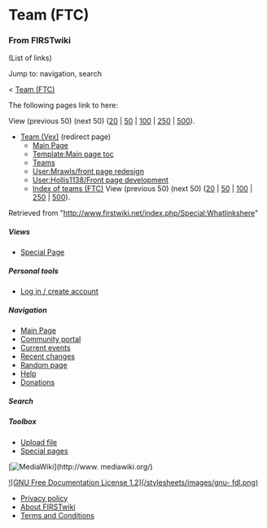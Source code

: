# Team (FTC)

### From FIRSTwiki

(List of links)

Jump to: navigation, search

&lt; [Team (FTC)](/index.php?title=Team_%28FTC%29&redirect=no "Team \(FTC\)" )  

The following pages link to here:

View (previous 50) (next 50)
([20](/index.php?title=Special:Whatlinkshere/Team_%28FTC%29&limit=20&from=0
"Special:Whatlinkshere/Team \(FTC\)" ) |
[50](/index.php?title=Special:Whatlinkshere/Team_%28FTC%29&limit=50&from=0
"Special:Whatlinkshere/Team \(FTC\)" ) |
[100](/index.php?title=Special:Whatlinkshere/Team_%28FTC%29&limit=100&from=0
"Special:Whatlinkshere/Team \(FTC\)" ) |
[250](/index.php?title=Special:Whatlinkshere/Team_%28FTC%29&limit=250&from=0
"Special:Whatlinkshere/Team \(FTC\)" ) |
[500](/index.php?title=Special:Whatlinkshere/Team_%28FTC%29&limit=500&from=0
"Special:Whatlinkshere/Team \(FTC\)" )).

  * [Team (Vex)](/index.php?title=Team_%28Vex%29&redirect=no "Team \(Vex\)" ) (redirect page) 
    * [Main Page](/index.php/Main_Page "Main Page" )
    * [Template:Main page toc](/index.php/Template:Main_page_toc "Template:Main page toc" )
    * [Teams](/index.php/Teams "Teams" )
    * [User:Mrawls/front page redesign](/index.php/User:Mrawls/front_page_redesign "User:Mrawls/front page redesign" )
    * [User:Hollis1138/Front page development](/index.php/User:Hollis1138/Front_page_development "User:Hollis1138/Front page development" )
    * [Index of teams (FTC)](/index.php/Index_of_teams_%28FTC%29 "Index of teams \(FTC\)" )
View (previous 50) (next 50)
([20](/index.php?title=Special:Whatlinkshere/Team_%28FTC%29&limit=20&from=0
"Special:Whatlinkshere/Team \(FTC\)" ) |
[50](/index.php?title=Special:Whatlinkshere/Team_%28FTC%29&limit=50&from=0
"Special:Whatlinkshere/Team \(FTC\)" ) |
[100](/index.php?title=Special:Whatlinkshere/Team_%28FTC%29&limit=100&from=0
"Special:Whatlinkshere/Team \(FTC\)" ) |
[250](/index.php?title=Special:Whatlinkshere/Team_%28FTC%29&limit=250&from=0
"Special:Whatlinkshere/Team \(FTC\)" ) |
[500](/index.php?title=Special:Whatlinkshere/Team_%28FTC%29&limit=500&from=0
"Special:Whatlinkshere/Team \(FTC\)" )).

Retrieved from "<http://www.firstwiki.net/index.php/Special:Whatlinkshere>"

##### Views

  * [Special Page](/index.php/Special:Whatlinkshere/Team_%28FTC%29)

##### Personal tools

  * [Log in / create account](/index.php?title=Special:Userlogin&returnto=Special:Whatlinkshere)

[](/index.php/Main_Page "Main Page" )

##### Navigation

  * [Main Page](/index.php/Main_Page)
  * [Community portal](/index.php/FIRSTwiki:Community_portal)
  * [Current events](/index.php/Current_events)
  * [Recent changes](/index.php/Special:Recentchanges)
  * [Random page](/index.php/Special:Random)
  * [Help](/index.php/Help:Contents)
  * [Donations](/index.php/FIRSTwiki:Site_support)

##### Search



##### Toolbox

  * [Upload file](/index.php/Special:Upload)
  * [Special pages](/index.php/Special:Specialpages)

[![MediaWiki](/skins/common/images/poweredby_mediawiki_88x31.png)](http://www.
mediawiki.org/)

[![GNU Free Documentation License 1.2](/stylesheets/images/gnu-
fdl.png)](http://www.gnu.org/copyleft/fdl.html)

  * [Privacy policy](/index.php/FIRSTwiki:Privacy_policy "FIRSTwiki:Privacy policy" )
  * [About FIRSTwiki](/index.php/FIRSTwiki:About "FIRSTwiki:About" )
  * [Terms and Conditions](/index.php/FIRSTwiki:Terms_and_conditions "FIRSTwiki:Terms and conditions" )

